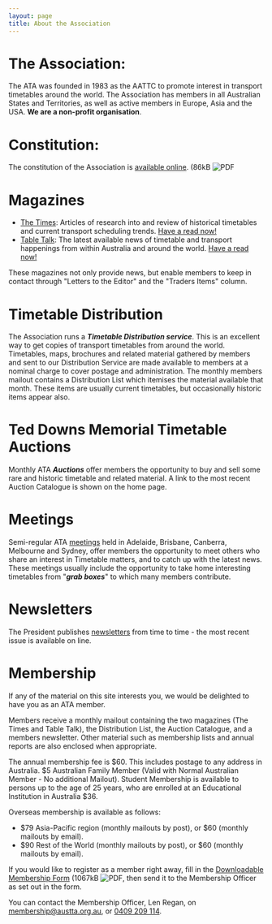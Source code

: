 ```yaml
---
layout: page
title: About the Association
---
```

# The Association:
The ATA was founded in 1983 as the AATTC to promote interest in transport timetables around the world. The Association has members in all Australian States and Territories, as well as active members in Europe, Asia and the USA.
**We are a non-profit organisation**.

# Constitution:
The constitution of the Association is [available online](Modelrules.pdf). (86kB ![PDF](https://efb778d9cbba3f4c5d31-2a2416132ea09b6c13760470ead1b56d.ssl.cf1.rackcdn.com/pdficon.svg)

# Magazines
* [<span class="TimesLogo">The Times</span>](times.html): Articles of research into and review of historical timetables and current transport scheduling trends. [Have a read now!](times.html)
* [<span class="TableTalkLogo">Table Talk</span>](ttalk.html): The latest available news of timetable and transport happenings from within Australia and around the world. [Have a read now!](ttalk.html)

These magazines not only provide news, but enable members to keep in contact through "Letters to the Editor" and the "Traders Items" column.

# Timetable Distribution
The Association runs a **_Timetable Distribution service_**. This is an excellent way to get copies of transport timetables from around the world. Timetables, maps, brochures and related material gathered by members and sent to our Distribution Service are made available to members at a nominal charge to cover postage and administration. The monthly members mailout contains a Distribution List which itemises the material available that month. These items are usually current timetables, but occasionally historic items appear also.

# Ted Downs Memorial Timetable Auctions
Monthly ATA **_Auctions_** offer members the opportunity to buy and sell some rare and historic timetable and related material. A link to the most recent Auction Catalogue is shown on the home page.

# Meetings
Semi-regular ATA [meetings](meetings.html) held in Adelaide, Brisbane, Canberra, Melbourne and
Sydney, offer members the opportunity to meet others who share an interest in
Timetable matters, and to catch up with the latest news. These meetings usually
include the opportunity to take home interesting timetables from "**_grab boxes_**" to which many members contribute.

# Newsletters
The President publishes [newsletters](membnews.html) from time to time - the most recent issue is available on line.

# Membership
If any of the material on this site interests you, we would be delighted to have you as an ATA member.

Members receive a monthly mailout containing the two magazines (The Times and Table Talk), the Distribution List,  the Auction Catalogue, and a members newsletter.  Other material such as membership lists and annual reports are also enclosed when appropriate.

The annual membership fee is $60. This includes postage to any address in Australia.
$5 Australian Family Member (Valid with Normal Australian Member - No additional Mailout). Student Membership is available to persons up to the age of 25 years, who are enrolled at an Educational Institution in Australia $36.

Overseas membership is available as follows:

* $79 Asia-Pacific region (monthly mailouts by post), or $60 (monthly mailouts by email).
* $90 Rest of the World (monthly mailouts by post), or $60 (monthly mailouts by email).

If you would like to register as a member right away, fill in the [Downloadable Membership Form](Membershipform.pdf) (1067kB  ![PDF](https://efb778d9cbba3f4c5d31-2a2416132ea09b6c13760470ead1b56d.ssl.cf1.rackcdn.com/pdficon.svg), then send it to the Membership Officer as set out in the form.

You can contact the Membership Officer, Len Regan, on [membership@austta.org.au](mailto:membership@austta.org.au), or [0409 209 114](tel:+61409209114).
